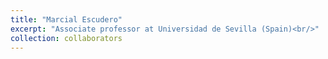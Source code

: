 ```yaml
---
title: "Marcial Escudero"
excerpt: "Associate professor at Universidad de Sevilla (Spain)<br/>"
collection: collaborators
---
```


